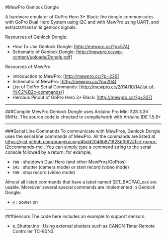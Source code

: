 #MewPro Genlock Dongle

A hardware emulator of GoPro Hero 3+ Black: the dongle communicates with GoPro Dual Hero System using I2C and with MewPro using UART, and extracts/transmits genlock signals. 

Resources of Genlock Dongle:
* How To Use Genlock Dongle: [http://mewpro.cc/?p=574]
* Schematic of Genlock Dongle: [http://mewpro.cc/wp-content/uploads/Dongle.pdf]

Resources of MewPro:
* Introduction to MewPro: [http://mewpro.cc/?p=226]
* Schematic of MewPro: [http://mewpro.cc/?p=204]
* List of GoPro Serial Commands: [http://mewpro.cc/2014/10/14/list-of-i%C2%B2c-commands/]
* Herobus Pinout of GoPro Hero 3+ Black: [http://mewpro.cc/?p=207]

------

###Compile
MewPro Genlock Dongle uses Arduino Pro Mini 328 3.3V 8MHz. The source code is checked to compile/work with Arduino IDE 1.5.8+

------

###Serial Line Commands
To communicate with MewPros, Genlock Dongle uses the serial line commands of MewPro. All the commands are listed at https://gist.github.com/orangkucing/45dd2046b871828bf592#file-gopro-i2ccommands-md . You can simply type a command string to the serial console followed by a return; for example,

+ `PW0` : shutdown Dual Hero (and other MewPros/GoPros)
+ `SH1` : shutter (camera mode) or start record (video mode)
+ `SH0` : stop record (video mode)

Almost all listed commands that have a label named SET_BACPAC_xxx are usable. Moreover several special commands are implemented in Genlock Dongle:

+ `@` : power on

------

###Sensors
The code here includes an example to support sensors:

+ e_Shutter.ino : Using external shutters such as CANON Timer Remote Controller TC-80N3.
